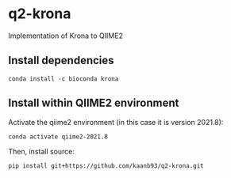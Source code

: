 # q2-krona
Implementation of Krona to QIIME2

## Install dependencies
```
conda install -c bioconda krona
```

## Install within QIIME2 environment

Activate the qiime2 environment (in this case it is version 2021.8):
```
conda activate qiime2-2021.8
```

Then, install source:
```
pip install git+https://github.com/kaanb93/q2-krona.git
```
